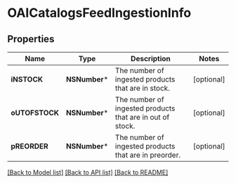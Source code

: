 # OAICatalogsFeedIngestionInfo

## Properties
Name | Type | Description | Notes
------------ | ------------- | ------------- | -------------
**iNSTOCK** | **NSNumber*** | The number of ingested products that are in stock. | [optional] 
**oUTOFSTOCK** | **NSNumber*** | The number of ingested products that are in out of stock. | [optional] 
**pREORDER** | **NSNumber*** | The number of ingested products that are in preorder. | [optional] 

[[Back to Model list]](../README.md#documentation-for-models) [[Back to API list]](../README.md#documentation-for-api-endpoints) [[Back to README]](../README.md)



